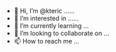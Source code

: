 - 👋 Hi, I’m @kteric ......
- 👀 I’m interested in ......
- 🌱 I’m currently learning ...
- 💞️ I’m looking to collaborate on ...
- 📫 How to reach me ...

<!---
kteric/kteric is a ✨ special ✨ repository because its `README.md` (this file) appears on your GitHub profile.
You can click the Preview link to take a look at your changes.
--->

